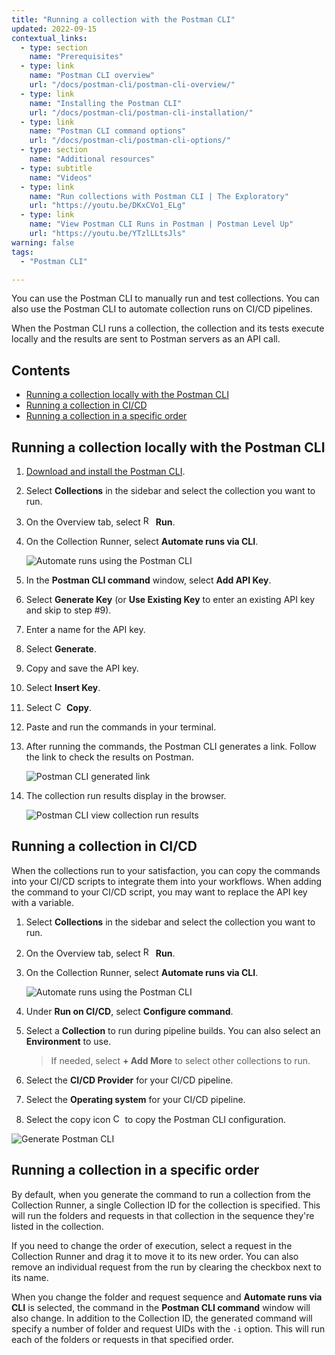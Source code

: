 ```yaml
---
title: "Running a collection with the Postman CLI"
updated: 2022-09-15
contextual_links:
  - type: section
    name: "Prerequisites"
  - type: link
    name: "Postman CLI overview"
    url: "/docs/postman-cli/postman-cli-overview/"
  - type: link
    name: "Installing the Postman CLI"
    url: "/docs/postman-cli/postman-cli-installation/"
  - type: link
    name: "Postman CLI command options"
    url: "/docs/postman-cli/postman-cli-options/"
  - type: section
    name: "Additional resources"
  - type: subtitle
    name: "Videos"
  - type: link
    name: "Run collections with Postman CLI | The Exploratory"
    url: "https://youtu.be/DKxCVo1_ELg"
  - type: link
    name: "View Postman CLI Runs in Postman | Postman Level Up"
    url: "https://youtu.be/YTzlLLtsJls"
warning: false
tags:
  - "Postman CLI"

---
```


You can use the Postman CLI to manually run and test collections. You can also use the Postman CLI to automate collection runs on CI/CD pipelines.

When the Postman CLI runs a collection, the collection and its tests execute locally and the results are sent to Postman servers as an API call.

## Contents

* [Running a collection locally with the Postman CLI](#running-a-collection-locally-with-the-postman-cli)
* [Running a collection in CI/CD](#running-a-collection-in-cicd)
* [Running a collection in a specific order](#running-a-collection-in-a-specific-order)

## Running a collection locally with the Postman CLI

1. [Download and install the Postman CLI](/docs/postman-cli/postman-cli-installation).

1. Select **Collections** in the sidebar and select the collection you want to run.

1. On the Overview tab, select <img alt="Runner icon" src="https://assets.postman.com/postman-docs/icon-runner-v9.jpg#icon" width="16px"> **Run**.

1. On the Collection Runner, select **Automate runs via CLI**.

    <img alt="Automate runs using the Postman CLI" src="https://assets.postman.com/postman-docs/v10/pcli-automate-cli-v10-2.jpg">

1. In the **Postman CLI command** window, select **Add API Key**.

1. Select **Generate Key** (or **Use Existing Key** to enter an existing API key and skip to step #9).

1. Enter a name for the API key.

1. Select **Generate**.

1. Copy and save the API key.

1. Select **Insert Key**.

1. Select <img alt="Copy icon" src="https://assets.postman.com/postman-docs/icon-copy-v9.jpg#icon" width="15px"> **Copy**.

1. Paste and run the commands in your terminal.

1. After running the commands, the Postman CLI generates a link. Follow the link to check the results on Postman.

    <img alt="Postman CLI generated link" src="https://assets.postman.com/postman-docs/v10/postman-cli-generated-link-v10.jpg">

1. The collection run results display in the browser.

    <img alt="Postman CLI view collection run results" src="https://assets.postman.com/postman-docs/v10/postman-cli-view-run-data-v10.jpg">

## Running a collection in CI/CD

When the collections run to your satisfaction, you can copy the commands into your CI/CD scripts to integrate them into your workflows. When adding the command to your CI/CD script, you may want to replace the API key with a variable.

1. Select **Collections** in the sidebar and select the collection you want to run.

1. On the Overview tab, select <img alt="Runner icon" src="https://assets.postman.com/postman-docs/icon-runner-v9.jpg#icon" width="16px"> **Run**.

1. On the Collection Runner, select **Automate runs via CLI**.

    <img alt="Automate runs using the Postman CLI" src="https://assets.postman.com/postman-docs/v10/pcli-automate-cli-v10-2.jpg">

1. Under **Run on CI/CD**, select **Configure command**.

1. Select a **Collection** to run during pipeline builds. You can also select an **Environment** to use.

    > If needed, select **+ Add More** to select other collections to run.

1. Select the **CI/CD Provider** for your CI/CD pipeline.

1. Select the **Operating system** for your CI/CD pipeline.

1. Select the  copy icon <img alt="Copy icon" src="https://assets.postman.com/postman-docs/icon-copy-v9.jpg#icon" width="15px"> to copy the Postman CLI configuration.

<img alt="Generate Postman CLI" src="https://assets.postman.com/postman-docs/v10/generate-postman-cli-v10-3.jpg" />

## Running a collection in a specific order

By default, when you generate the command to run a collection from the Collection Runner, a single Collection ID for the collection is specified. This will run the folders and requests in that collection in the sequence they're listed in the collection.

If you need to change the order of execution, select a request in the Collection Runner and drag it to move it to its new order. You can also remove an individual request from the run by clearing the checkbox next to its name.

When you change the folder and request sequence and **Automate runs via CLI** is selected, the command in the **Postman CLI command** window will also change. In addition to the Collection ID, the generated command will specify a number of folder and request UIDs with the `-i` option. This will run each of the folders or requests in that specified order.
